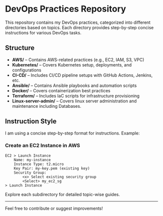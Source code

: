 
# DevOps Practices Repository

This repository contains my DevOps practices, categorized into different directories based on topics. Each directory provides step-by-step concise instructions for various DevOps tasks.

## Structure
- **AWS/** – Contains AWS-related practices (e.g., EC2, IAM, S3, VPC)
- **Kubernetes/** – Covers Kubernetes setup, deployments, and configurations
- **CI-CD/** – Includes CI/CD pipeline setups with GitHub Actions, Jenkins, etc.
- **Ansible/** – Contains Ansible playbooks and automation scripts
- **Docker/** – Covers containerization best practices
- **Terraform/** – Includes IaC scripts for infrastructure provisioning
- **Linux-server-admin/** – Covers linux server administration and maintenance including Databases.

## Instruction Style
I am using a concise step-by-step format for instructions. Example:

### Create an EC2 Instance in AWS
```
EC2 > Launch Instance
    Name: my-instance
    Instance Type: t2.micro
    Key Pair: my-key.pem (existing key)
    Security Group:
        <x> Select existing security group
        <Select> my_ec2_sg
> Launch Instance
```

Explore each subdirectory for detailed topic-wise guides.

---

Feel free to contribute or suggest improvements!
